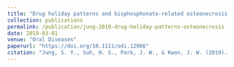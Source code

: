```yaml
---
title: "Drug holiday patterns and bisphosphonate-related osteonecrosis of the jaw"
collection: publications
permalink: /publication/jung-2019-drug-holiday-patterns-osteonecrosis
date: 2019-03-01
venue: "Oral Diseases"
paperurl: "https://doi.org/10.1111/odi.12966"
citation: "Jung, S. Y., Suh, H. S., Park, J. W., & Kwon, J. W. (2019). Drug holiday patterns and bisphosphonate-related osteonecrosis of the jaw. *Oral Diseases*, 25(2), 471-480."
---
```

